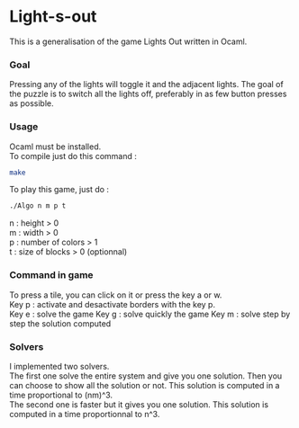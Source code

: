 # Light-s-out
This is a generalisation of the game Lights Out written in Ocaml.

### Goal
Pressing any of the lights will toggle it and the adjacent lights. 
The goal of the puzzle is to switch all the lights off, preferably in as few button presses as possible.

### Usage

Ocaml must be installed.  
To compile just do this command :

```bash
make
```

To play this game, just do :

```bash
./Algo n m p t
```

n : height > 0  
m : width > 0  
p : number of colors > 1  
t : size of blocks > 0 (optionnal)  

### Command in game

To press a tile, you can click on it or press the key a or w.  
Key p : activate and desactivate borders with the key p.  
Key e : solve the game
Key g : solve quickly the game
Key m : solve step by step the solution computed


### Solvers

I implemented two solvers.  
The first one solve the entire system and give you one solution. Then you can choose to show all the solution or not. 
This solution is computed in a time proportional to (nm)^3.  
The second one is faster but it gives you one solution. This solution is computed in a time proportionnal to n^3.
